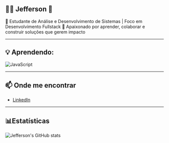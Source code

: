 ## 👨‍💻 Jefferson 👋

🚀 Estudante de Análise e Desenvolvimento de Sistemas | Foco em Desenvolvimento Fullstack
🤝 Apaixonado por aprender, colaborar e construir soluções que gerem impacto

---

## 💡 Aprendendo:

![JavaScript](https://img.shields.io/badge/-JavaScript-0D1117?style=for-the-badge&logo=javascript&labelColor=0D1117&textColor=0D1117)&nbsp;

---

## 📫 Onde me encontrar
- [LinkedIn](https://www.linkedin.com/in/l-dos-santos-746900181/)

---

## 📊Estatísticas
![Jefferson's GitHub stats](https://github-readme-stats.vercel.app/api?username=JeffersonB1994&show_icons=true)
